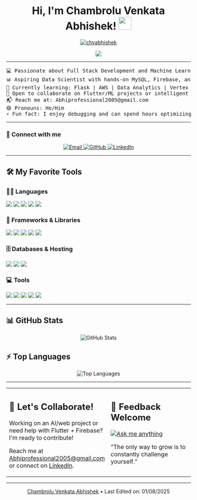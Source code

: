 <h1 align="center">
  Hi, I'm Chambrolu Venkata Abhishek!
  <a href="https://github.com/chvabhishek">
    <img src="https://media.giphy.com/media/hvRJCLFzcasrR4ia7z/giphy.gif" width="35">
  </a>
</h1>

<p align="center">
  <a href="(https://github.com/abhialways)">
    <img src="https://komarev.com/ghpvc/?username=chvabhishek&label=Profile%20views&color=blueviolet&style=flat-square" alt="chvabhishek">
  </a>
  <a href="(https://github.com/abhialways)
    <img src="https://img.shields.io/github/followers/chvabhishek?label=Followers&style=flat-square&color=blue" alt="GitHub Followers">
  </a>
</p>

<p align="center">
  <a href="https://github.com/chvabhishek">
    <img src="https://readme-typing-svg.herokuapp.com?lines=Full+Stack+Developer;ML%20%7C%20AI%20Enthusiast;Always%20Learning;Flutter%20%7C%20Firebase%20%7C%20AWS;Data+Science+Learner&center=true&width=500&height=45&font=Fira%20Code&color=00C4CC&vCenter=true&pause=1000">
  </a>
</p>

---

<pre>
💻 Passionate about Full Stack Development and Machine Learning  
📊 Aspiring Data Scientist with hands-on MySQL, Firebase, and analytics tools  
🌱 Currently learning: Flask | AWS | Data Analytics | Vertex AI  
🤝 Open to collaborate on Flutter/ML projects or intelligent web apps  
📬 Reach me at: Abhiprofessional2005@gmail.com  
😄 Pronouns: He/Him  
⚡ Fun fact: I enjoy debugging and can spend hours optimizing performance!
</pre>

---

### 🤝 Connect with me
<p align="center">
  <a href="mailto:Abhiprofessional2005@gmail.com">
    <img src="https://img.shields.io/badge/Gmail-D14836?style=for-the-badge&logo=gmail&logoColor=white" alt="Email">
  </a>
  <a href="https://github.com/chvabhishek">
    <img src="https://img.shields.io/badge/GitHub-100000?style=for-the-badge&logo=github&logoColor=white" alt="GitHub">
  </a>
  <a href="https://www.linkedin.com/in/chambrolu-venkata-abhishek">
    <img src="https://img.shields.io/badge/LinkedIn-0A66C2?style=for-the-badge&logo=linkedin&logoColor=white" alt="LinkedIn">
  </a>
</p>

---

## 🛠 My Favorite Tools

### 👨‍💻 Languages
<p>
  <img src="https://img.shields.io/badge/Python-3670A0?style=flat-square&logo=python&logoColor=white">
  <img src="https://img.shields.io/badge/JavaScript-F7DF1E?style=flat-square&logo=javascript&logoColor=black">
  <img src="https://img.shields.io/badge/HTML5-E34F26?style=flat-square&logo=html5&logoColor=white">
  <img src="https://img.shields.io/badge/CSS3-1572B6?style=flat-square&logo=css3&logoColor=white">
  <img src="https://img.shields.io/badge/Java-007396?style=flat-square&logo=java&logoColor=white">
</p>

### 🧰 Frameworks & Libraries
<p>
  <img src="https://img.shields.io/badge/Flask-000000?style=flat-square&logo=flask&logoColor=white">
  <img src="https://img.shields.io/badge/TensorFlow-FF6F00?style=flat-square&logo=tensorflow&logoColor=white">
  <img src="https://img.shields.io/badge/Pandas-150458?style=flat-square&logo=pandas&logoColor=white">
  <img src="https://img.shields.io/badge/Numpy-013243?style=flat-square&logo=numpy&logoColor=white">
  <img src="https://img.shields.io/badge/Bootstrap-563D7C?style=flat-square&logo=bootstrap&logoColor=white">
</p>

### 🗄 Databases & Hosting
<p>
  <img src="https://img.shields.io/badge/MySQL-00758F?style=flat-square&logo=mysql&logoColor=white">
  <img src="https://img.shields.io/badge/Firebase-FFCA28?style=flat-square&logo=firebase&logoColor=black">
  <img src="https://img.shields.io/badge/GitHub%20Pages-222222?style=flat-square&logo=github&logoColor=white">
</p>

### 💻 Tools
<p>
  <img src="https://img.shields.io/badge/Google%20Colab-F9AB00?style=flat-square&logo=google-colab&logoColor=white">
  <img src="https://img.shields.io/badge/Jupyter-F37626?style=flat-square&logo=jupyter&logoColor=white">
  <img src="https://img.shields.io/badge/Postman-FF6C37?style=flat-square&logo=postman&logoColor=white">
  <img src="https://img.shields.io/badge/VS%20Code-007ACC?style=flat-square&logo=visual-studio-code&logoColor=white">
  <img src="https://img.shields.io/badge/Android%20Studio-3DDC84?style=flat-square&logo=android-studio&logoColor=white">
</p>

---

## 📊 GitHub Stats
<p align="center">
  <img src="https://github-readme-stats.vercel.app/api?username=chvabhishek&show_icons=true&count_private=true&hide=prs&theme=tokyonight" alt="GitHub Stats">
</p>

## ⚡ Top Languages
<p align="center">
  <img src="https://github-readme-stats.vercel.app/api/top-langs/?username=chvabhishek&langs_count=8&layout=compact&theme=tokyonight" alt="Top Languages">
</p>

---

<table>
<tr>
 <td width="50%" valign="top">
    <h2>💬 Let's Collaborate!</h2>
    <p>Working on an AI/web project or need help with Flutter + Firebase? I'm ready to contribute!</p>
    <p>Reach me at <a href="mailto:Abhiprofessional2005@gmail.com">Abhiprofessional2005@gmail.com</a> or connect on <a href="https://www.linkedin.com/in/chambrolu-venkata-abhishek">LinkedIn</a>.</p>
  </td>
  <td width="50%" valign="top">
    <h2>📣 Feedback Welcome</h2>
    <p><a href="https://github.com/chvabhishek"><img alt="Ask me anything" src="https://img.shields.io/badge/Ask_me_anything-1abc9c?style=flat-square"></a></p>
    <p>“The only way to grow is to constantly challenge yourself.”</p>
  </td>
</tr>
</table>

---

<p align="center">
  <a href="https://github.com/chvabhishek">Chambrolu Venkata Abhishek</a> • Last Edited on: 01/08/2025
</p>
